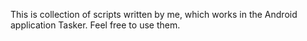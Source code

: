 This is collection of scripts written by me, which works in the Android application Tasker. Feel free to use them.
